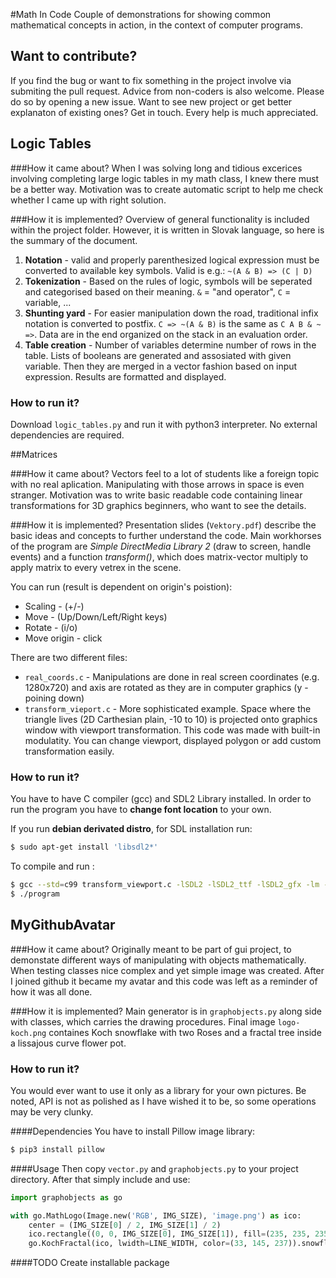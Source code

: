 #Math In Code
Couple of demonstrations for showing common mathematical concepts in action, in the context of computer programs.

## Want to contribute?
If you find the bug or want to fix something in the project involve via submiting the pull request. Advice from non-coders is also welcome. Please do so by opening a new issue. Want to see new project or get better explanaton of existing ones? Get in touch. Every help is much appreciated.

## Logic Tables

###How it came about?
When I was solving long and tidious excerices involving completing large logic tables in my math class, I knew there must be a better way. Motivation was to create automatic script to help me check whether I came up with right solution.

###How it is implemented?
Overview of general functionality is included within the project folder. However, it is written in Slovak language, so here is the summary of the document.

1.  **Notation** - valid and properly parenthesized logical expression must be converted to available key symbols. Valid is e.g.: `~(A & B) => (C | D)`
1. **Tokenization** - Based on the rules of logic, symbols will be seperated and categorised based on their meaning. `&` = "and operator", `C` = variable, ...
1. **Shunting yard** -  For easier manipulation down the road, traditional infix notation is converted to postfix. `C => ~(A & B)` is the same as `C A B & ~ =>`. Data are in the end organized on the stack in an evaluation order.
1. **Table creation** - Number of variables determine number of rows in the table. Lists of booleans are generated and assosiated with given variable. Then they are merged in a vector fashion based on input expression. Results are formatted and displayed.

### How to run it?
Download `logic_tables.py` and run it with python3 interpreter. No external dependencies are required.

##Matrices

###How it came about?
Vectors feel to a lot of students like a foreign topic with no real aplication. Manipulating with those arrows in space is even stranger. Motivation was to write basic readable code containing linear transformations for 3D graphics beginners, who want to see the details.

###How it is implemented?
Presentation slides (`Vektory.pdf`) describe the basic ideas and concepts to further understand the code. Main workhorses of the program are *Simple DirectMedia Library 2* (draw to screen, handle events) and a function *transform()*, which does matrix-vector multiply to apply matrix to every vetrex in the scene.

You can run (result is dependent on origin's poistion):

* Scaling - (+/-)
* Move - (Up/Down/Left/Right keys)
* Rotate - (i/o)
* Move origin - click

There are two different files:

* `real_coords.c` - Manipulations are done in real screen coordinates (e.g. 1280x720) and axis are rotated as they are in computer graphics (y - poining down)
* `transform_vieport.c` - More sophisticated example. Space where the triangle lives (2D Carthesian plain, -10 to 10) is projected onto graphics window with viewport transformation. This code was made with built-in modulatity. You can change viewport, displayed polygon or add custom transformation easily.

### How to run it?
You have to have C compiler (gcc) and SDL2 Library installed. In order to run the program you have to **change font location** to your own.

If you run **debian derivated distro**, for SDL installation run:
```zsh
$ sudo apt-get install 'libsdl2*'
```
To compile and run :
```zsh
$ gcc --std=c99 transform_viewport.c -lSDL2 -lSDL2_ttf -lSDL2_gfx -lm -o program
$ ./program
```

## MyGithubAvatar
###How it came about?
Originally meant to be part of gui project, to demonstate different ways of manipulating with objects mathematically. When testing classes nice complex and yet simple image was created. After I joined github it became my avatar and this code was left as a reminder of how it was all done.

###How it is implemented?
Main generator is in `graphobjects.py` along side with classes, which carries the drawing procedures. Final image `logo-koch.png` containes Koch snowflake with two Roses and a fractal tree inside a lissajous curve flower pot.

### How to run it?
You would ever want to use it only as a library for your own pictures. Be noted, API is not as polished as I have wished it to be, so some operations may be very clunky.

####Dependencies
You have to install Pillow image library:
```zsh
$ pip3 install pillow
```
####Usage
Then copy `vector.py` and `graphobjects.py` to your project directory. After that simply include and use:
```python
import graphobjects as go

with go.MathLogo(Image.new('RGB', IMG_SIZE), 'image.png') as ico:
    center = (IMG_SIZE[0] / 2, IMG_SIZE[1] / 2)
    ico.rectangle((0, 0, IMG_SIZE[0], IMG_SIZE[1]), fill=(235, 235, 235))
    go.KochFractal(ico, lwidth=LINE_WIDTH, color=(33, 145, 237)).snowflake(*center, 220)
```

####TODO
Create installable package